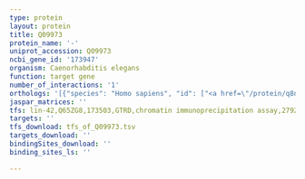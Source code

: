 ```yaml
---
type: protein
layout: protein
title: Q09973
protein_name: '-'
uniprot_accession: Q09973
ncbi_gene_id: '173947'
organism: Caenorhabditis elegans
function: target gene
number_of_interactions: '1'
orthologs: '[{"species": "Homo sapiens", "id": ["<a href=\"/protein/q8n543\">Q8N543</a>"]}, {"species": "Mus musculus", "id": ["<a href=\"/protein/q3u0k8\">Q3U0K8</a>"]}, {"species": "Rattus norvegicus", "id": ["<a href=\"/protein/d4acb4\">D4ACB4</a>"]}, {"species": "Drosophila melanogaster", "id": ["<a href=\"/protein/q9i7h9\">Q9I7H9</a>"]}, {"species": "Danio rerio", "id": ["<a href=\"/protein/f1qtc6\">F1QTC6</a>"]}]'
jaspar_matrices: ''
tfs: lin-42,Q65ZG8,173503,GTRD,chromatin immunoprecipitation assay,27924024%5Buid%5D,No
targets: ''
tfs_download: tfs_of_Q09973.tsv
targets_download: ''
bindingSites_download: ''
binding_sites_ls: ''

---
```

